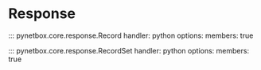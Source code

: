 # Response

::: pynetbox.core.response.Record
    handler: python
    options:
        members: true

::: pynetbox.core.response.RecordSet
    handler: python
    options:
        members: true 